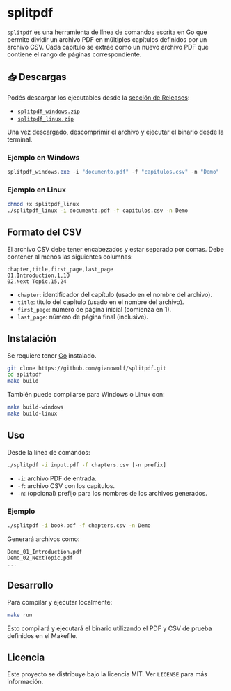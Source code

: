 # splitpdf

`splitpdf` es una herramienta de línea de comandos escrita en Go que permite dividir un archivo PDF en múltiples capítulos definidos por un archivo CSV. Cada capítulo se extrae como un nuevo archivo PDF que contiene el rango de páginas correspondiente.

## 📥 Descargas

Podés descargar los ejecutables desde la [sección de Releases](https://github.com/gianowolf/splitpdf/releases):

- [`splitpdf_windows.zip`](https://github.com/gianowolf/splitpdf/releases/download/v1.0.0/splitpdf_windows.exe)
- [`splitpdf_linux.zip`](https://github.com/gianowolf/splitpdf/releases/download/v1.0.0/splitpdf_linux)

Una vez descargado, descomprimir el archivo y ejecutar el binario desde la terminal.

### Ejemplo en Windows

```powershell
splitpdf_windows.exe -i "documento.pdf" -f "capitulos.csv" -n "Demo"
```

### Ejemplo en Linux 

```bash
chmod +x splitpdf_linux
./splitpdf_linux -i documento.pdf -f capitulos.csv -n Demo
```

## Formato del CSV

El archivo CSV debe tener encabezados y estar separado por comas. Debe contener al menos las siguientes columnas:

```csv
chapter,title,first_page,last_page
01,Introduction,1,10
02,Next Topic,15,24
```

- `chapter`: identificador del capítulo (usado en el nombre del archivo).
- `title`: título del capítulo (usado en el nombre del archivo).
- `first_page`: número de página inicial (comienza en 1).
- `last_page`: número de página final (inclusive).

## Instalación

Se requiere tener [Go](https://golang.org/dl/) instalado.

```bash
git clone https://github.com/gianowolf/splitpdf.git
cd splitpdf
make build
```

También puede compilarse para Windows o Linux con:

```bash
make build-windows
make build-linux
```

## Uso

Desde la línea de comandos:

```bash
./splitpdf -i input.pdf -f chapters.csv [-n prefix]
```

- `-i`: archivo PDF de entrada.
- `-f`: archivo CSV con los capítulos.
- `-n`: (opcional) prefijo para los nombres de los archivos generados.

### Ejemplo

```bash
./splitpdf -i book.pdf -f chapters.csv -n Demo
```

Generará archivos como:

```
Demo_01_Introduction.pdf
Demo_02_NextTopic.pdf
...
```

## Desarrollo

Para compilar y ejecutar localmente:

```bash
make run
```

Esto compilará y ejecutará el binario utilizando el PDF y CSV de prueba definidos en el Makefile.

## Licencia

Este proyecto se distribuye bajo la licencia MIT. Ver `LICENSE` para más información.
